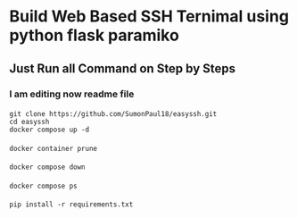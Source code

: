 #
# Build Web Based SSH Ternimal using python flask paramiko 
## Just Run all Command on Step by Steps 

### I am editing now readme file
####
    git clone https://github.com/SumonPaul18/easyssh.git
    cd easyssh
    docker compose up -d
####
    docker container prune
####
    docker compose down
####
    docker compose ps
####
    pip install -r requirements.txt
####
